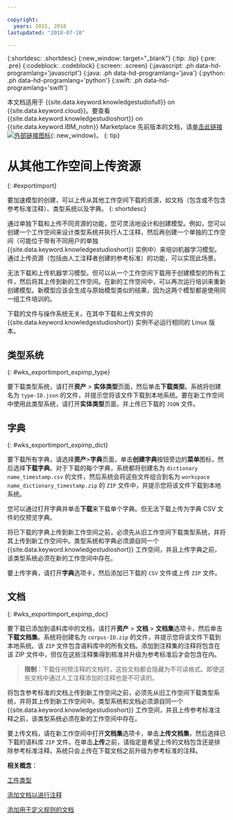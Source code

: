 ```yaml
---

copyright:
  years: 2015, 2018
lastupdated: "2018-07-18"

---
```


{:shortdesc: .shortdesc}
{:new_window: target="_blank"}
{:tip: .tip}
{:pre: .pre}
{:codeblock: .codeblock}
{:screen: .screen}
{:javascript: .ph data-hd-programlang='javascript'}
{:java: .ph data-hd-programlang='java'}
{:python: .ph data-hd-programlang='python'}
{:swift: .ph data-hd-programlang='swift'}

本文档适用于 {{site.data.keyword.knowledgestudiofull}} on {{site.data.keyword.cloud}}。要查看 {{site.data.keyword.knowledgestudioshort}} on {{site.data.keyword.IBM_notm}} Marketplace 先前版本的文档，请[单击此链接 ![外部链接图标](../../icons/launch-glyph.svg "外部链接图标")](https://{DomainName}/docs/services/knowledge-studio/exportimport.html){: new_window}。
{: tip}

# 从其他工作空间上传资源
{: #exportimport}

要加速模型的创建，可以上传从其他工作空间下载的资源，如文档（包含或不包含参考标准注释）、类型系统以及字典。
{: shortdesc}

通过单独下载和上传不同资源的功能，您可灵活地设计和创建模型。例如，您可以创建一个工作空间来设计类型系统并执行人工注释，然后再创建一个单独的工作空间（可能位于带有不同用户的单独 {{site.data.keyword.knowledgestudioshort}} 实例中）来培训机器学习模型。通过上传资源（包括由人工注释者创建的参考标准）的功能，可以实现此场景。

无法下载和上传机器学习模型。但可以从一个工作空间下载用于创建模型的所有工件，然后将其上传到新的工作空间。在新的工作空间中，可以再次运行培训来重新创建模型。新模型应该会生成与原始模型类似的结果，因为这两个模型都是使用同一组工件培训的。

下载的文件与操作系统无关。在其中下载和上传文件的 {{site.data.keyword.knowledgestudioshort}} 实例不必运行相同的 Linux 版本。

## 类型系统
{: #wks_exportimport_expimp_type}

要下载类型系统，请打开**资产** > **实体类型**页面，然后单击**下载类型**。系统将创建名为 `type-ID.json` 的文件，并提示您将该文件下载到本地系统。要在新工作空间中使用此类型系统，请打开**实体类型**页面，并上传已下载的 `JSON` 文件。

## 字典
{: #wks_exportimport_expimp_dict}

要下载所有字典，请选择**资产**>**字典**页面，单击**创建字典**按钮旁边的**菜单**图标，然后选择**下载字典**。对于下载的每个字典，系统都将创建名为 `dictionary name_timestamp.csv` 的文件，然后系统会将这些文件组合到名为 `workspace name_dictionary_timestamp.zip` 的 `ZIP` 文件中，并提示您将该文件下载到本地系统。

您可以通过打开字典并单击**下载**来下载单个字典。但无法下载上传为字典 CSV 文件的仅预览字典。

将已下载的字典上传到新工作空间之前，必须先从旧工作空间下载类型系统，并将其上传到新工作空间中。类型系统和字典必须源自同一个 {{site.data.keyword.knowledgestudioshort}} 工作空间，并且上传字典之前，该类型系统必须在新的工作空间中存在。

要上传字典，请打开**字典**选项卡，然后添加已下载的 `CSV` 文件或上传 `ZIP` 文件。

## 文档
{: #wks_exportimport_expimp_doc}

要下载已添加到语料库中的文档，请打开**资产** > **文档** > **文档集**选项卡，然后单击**下载文档集**。系统将创建名为 `corpus-ID.zip` 的文件，并提示您将该文件下载到本地系统。该 `ZIP` 文件包含语料库中的所有文档。添加到注释集的注释将包含在该 ZIP 文件中，但仅在这些注释集得到核准并升级为参考标准后才会包含在内。

> **限制**：下载任何预注释的文档时，这些文档都会隐藏为不可读格式。即使这些文档中通过人工注释添加的注释也是不可读的。

将包含参考标准的文档上传到新工作空间之前，必须先从旧工作空间下载类型系统，并将其上传到新工作空间中。类型系统和文档必须源自同一个 {{site.data.keyword.knowledgestudioshort}} 工作空间，并且上传参考标准注释之前，该类型系统必须在新的工作空间中存在。

要上传文档，请在新工作空间中打开**文档集**选项卡，单击**上传文档集**，然后选择已下载的语料库 `ZIP` 文件。在单击**上传**之前，请指定是希望上传的文档包含还是排除参考标准注释。系统只会上传在下载文档之前升级为参考标准的注释。

**相关概念**：

[工件类型](/docs/services/watson-knowledge-studio/artifacts.html)

[添加文档以进行注释](/docs/services/watson-knowledge-studio/documents-for-annotation.html)

[添加用于定义规则的文档](/docs/services/watson-knowledge-studio/rule-annotator-add-doc.html)
